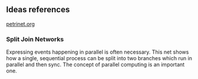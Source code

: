 ## Ideas references
[petrinet.org](http://petrinet.org/)

### Split Join Networks

Expressing events happening in parallel is often necessary. 
This net shows how a single, sequential process can be split into two branches which run in parallel and then sync. 
The concept of parallel computing is an important one.
